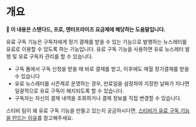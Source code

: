 # 개요

**💬 이 내용은 스탠다드, 프로, 엔터프라이즈 요금제에 해당하는 도움말입니다.**

&#x20;

유료 구독 기능은 구독자에게 정기 결제를 받을 수 있는 기능으로 발행하는 뉴스레터를 유료로 이용할 수 있도록 하는 기능입니다. 유료 구독 기능을 사용하면 유료 뉴스레터 발행 및 유료 구독자 관리를 할 수 있습니다.

* 구독 폼에서 구독 신청을 받을 때 바로 결제를 받고, 이후에도 매월 정기결제를 받을 수 있습니다
* 유료 뉴스레터를 시즌제로 운영하는 경우, 만료일을 설정하여 지정한 날짜가 지나면 일괄적으로 유료 구독이 해지되도록 할 수 있습니다.
* 구독자는 자신의 결제 내역을 조회하거나 결제 정보를 직접 변경할 수 있습니다.

스티비 팀이 왜 유료 구독 기능을 만들고 있는지 궁금하시다면, [스티비가 유료 구독 기능을 만드는 이유](https://stib.ee/cfi3)를 참고해주세요.
